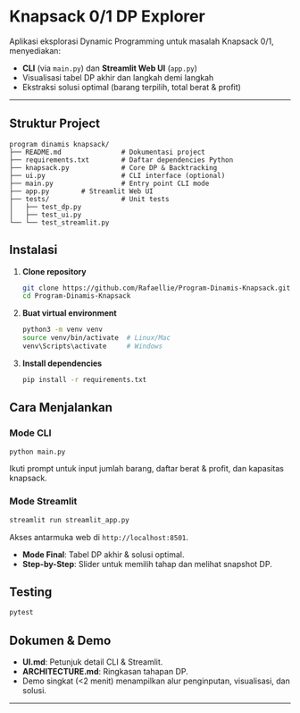 # Knapsack 0/1 DP Explorer

Aplikasi eksplorasi Dynamic Programming untuk masalah Knapsack 0/1, menyediakan:

* **CLI** (via `main.py`) dan **Streamlit Web UI** (`app.py`)
* Visualisasi tabel DP akhir dan langkah demi langkah
* Ekstraksi solusi optimal (barang terpilih, total berat & profit)

---

## Struktur Project

```
program dinamis knapsack/
├── README.md               # Dokumentasi project
├── requirements.txt        # Daftar dependencies Python
├── knapsack.py             # Core DP & Backtracking
├── ui.py                   # CLI interface (optional)
├── main.py                 # Entry point CLI mode
├── app.py        # Streamlit Web UI
├── tests/                  # Unit tests
│   ├── test_dp.py
│   ├── test_ui.py
└── └── test_streamlit.py
```

## Instalasi

1. **Clone repository**

   ```bash
   git clone https://github.com/Rafaellie/Program-Dinamis-Knapsack.git
   cd Program-Dinamis-Knapsack
   ```
2. **Buat virtual environment**

   ```bash
   python3 -m venv venv
   source venv/bin/activate  # Linux/Mac
   venv\Scripts\activate     # Windows
   ```
3. **Install dependencies**

   ```bash
   pip install -r requirements.txt
   ```

## Cara Menjalankan

### Mode CLI

```bash
python main.py
```

Ikuti prompt untuk input jumlah barang, daftar berat & profit, dan kapasitas knapsack.

### Mode Streamlit

```bash
streamlit run streamlit_app.py
```

Akses antarmuka web di `http://localhost:8501`.

* **Mode Final**: Tabel DP akhir & solusi optimal.
* **Step-by-Step**: Slider untuk memilih tahap dan melihat snapshot DP.

## Testing

```bash
pytest
```

## Dokumen & Demo

* **UI.md**: Petunjuk detail CLI & Streamlit.
* **ARCHITECTURE.md**: Ringkasan tahapan DP.
* Demo singkat (<2 menit) menampilkan alur penginputan, visualisasi, dan solusi.

---
